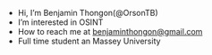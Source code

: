 -  Hi, I’m Benjamin Thongon(@OrsonTB)
-  I’m interested in OSINT
-  How to reach me at benjaminthongon@gmail.com
- Full time student an Massey University  


